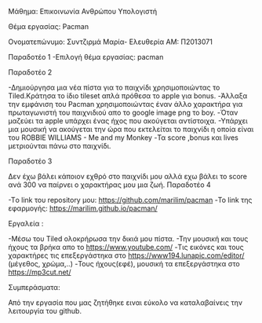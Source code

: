 Μάθημα: Επικοινωνία Ανθρώπου Υπολογιστή

Θέμα εργασίας: Pacman

Ονοματεπώνυμο: Συντζιρμά Μαρία- Ελευθερία ΑΜ: Π2013071

Παραδοτέο 1 -Επιλογή θέμα εργασίας: pacman

Παραδοτέο 2

-Δημιούργησα μια νέα πίστα για το παιχνίδι χρησιμοποιώντας το Tiled.Κράτησα το ίδιο tileset απλά πρόθεσα το apple για bonus. -Άλλαξα την εμφάνιση του Pacman χρησιμοποιώντας έναν άλλο χαρακτήρα για πρωταγωνιστή του παιχνιδιού απο το google image png το boy. -Όταν μαζεύει τα apple υπάρχει ένας ήχος που ακούγεται αντίστοιχα. -Υπάρχει μια μουσική να ακούγεται την ώρα που εκτελείται το παιχνίδι η οποία είναι του ROBBIE WILLIAMS - Me and my Monkey -Τα score ,bonus και lives μετριούνται πάνω στο παιχνίδι.

Παραδοτέο 3

Δεν έχω βάλει κάποιον εχθρό στο παιχνίδι μου αλλά εχω βάλει το score ανά 300 να παίρνει ο χαρακτήρας μου μια ζωή.
Παραδοτέο 4

-Tο link του repository μου: https://github.com/marilim/pacman -Το link της εφαρμογής: https://marilim.github.io/pacman/

Εργαλεία :

-Μέσω του Tiled ολοκρήρωσα την δικιά μου πίστα. -Την μουσική και τους ήχους τα βρήκα απο το https://www.youtube.com/ -Τις εικόνες και τους χαρακτήρες τις επεξεργάστηκα στο https://www194.lunapic.com/editor/ (μέγεθος, χρώμα,..) -Τους ήχους(εφέ), μουσική τα επεξεργάστηκα στο https://mp3cut.net/

Συμπεράσματα:

Από την εργασία που μας ζητήθηκε ειναι εύκολο να καταλαβαίνεις την λειτουργία του github.
